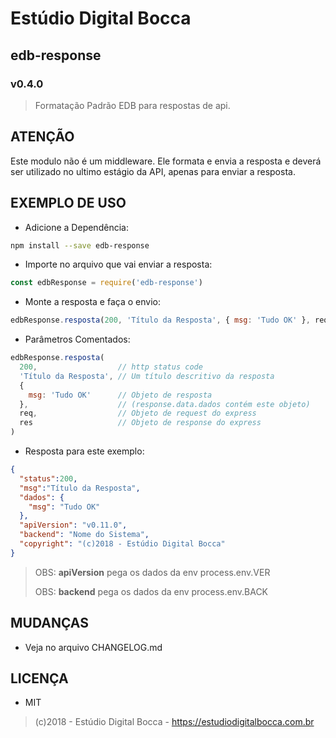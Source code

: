 # Estúdio Digital Bocca

## edb-response

### v0.4.0

> Formatação Padrão EDB para respostas de api.

## ATENÇÃO

Este modulo não é um middleware. Ele formata e envia a resposta e deverá ser utilizado no ultimo estágio da API, apenas para enviar a resposta.

## EXEMPLO DE USO

- Adicione a Dependência:

```bash
npm install --save edb-response
```

- Importe no arquivo que vai enviar a resposta:

```js
const edbResponse = require('edb-response')
```

- Monte a resposta e faça o envio:

```js
edbResponse.resposta(200, 'Título da Resposta', { msg: 'Tudo OK' }, req, res)
```

- Parâmetros Comentados:

```js
edbResponse.resposta(
  200,                  // http status code
  'Título da Resposta', // Um título descritivo da resposta
  {
    msg: 'Tudo OK'      // Objeto de resposta
  },                    // (response.data.dados contém este objeto)
  req,                  // Objeto de request do express
  res                   // Objeto de response do express
)
```

- Resposta para este exemplo:

```json
{
  "status":200,
  "msg":"Título da Resposta",
  "dados": {
    "msg": "Tudo OK"
  },
  "apiVersion": "v0.11.0",
  "backend": "Nome do Sistema",
  "copyright": "(c)2018 - Estúdio Digital Bocca"
}
```

> OBS: **apiVersion** pega os dados da env process.env.VER
>
> OBS: **backend** pega os dados da env process.env.BACK

## MUDANÇAS

- Veja no arquivo CHANGELOG.md

## LICENÇA

- MIT

> (c)2018 - Estúdio Digital Bocca - <https://estudiodigitalbocca.com.br>